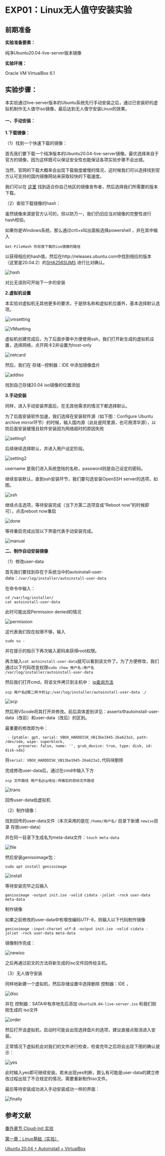 # EXP01：Linux无人值守安装实验

## 前期准备

**实验准备要素：**

纯净Ubuntu20.04-live-server版本镜像

**实验环境：**

Oracle VM VirtualBox 6.1

## 实验步骤：

本实验通过live-server版本的Ubuntu系统先行手动安装之后，通过已安装好的虚拟机制作无人值守iso镜像，最后达到无人值守安装Linux的效果。

#### 一、手动安装：

**1.下载镜像：**

（1）找到一个快速下载的镜像：

首先我们要下载一个纯净版本的Ubuntu20.04-live-server镜像。最优选择来自于官方的镜像，因为这样既可以保证安全性也能保证各项实验步骤不会出错。

当然，官网的下载大概率会出现下载极度缓慢的情况，这时候我们可以选择找到官方认可支持的国内镜像网站来获取较快的下载速度。

我们可以在 [这里](https://launchpad.net/ubuntu/+cdmirrors) 找到适合你自己地区的镜像发布者，然后选择我们所需要的版本下载。

（2）查验下载镜像的hash：

虽然镜像来源是官方认可的，但以防万一，我们仍旧应当对镜像的完整性进行hash校验。

如果你是Windows系统，那么通过crtl+x叫出面板选择powershell ，并在其中输入

```
Get-FileHash 你存放下载的iso镜像的路径
```

以获得相应的hash值，然后在http://releases.ubuntu.com中找到相应的版本（这里是20.04.2）的[SHA256SUMS](http://releases.ubuntu.com/20.04.2/SHA256SUMS) 进行比对确认。

![hash](img/Hashtest.png)

对比无误则可开始下一步的安装

**2.虚拟机设置**

本实验对虚拟机无其他更多的要求，于是除名称和虚拟机位置外，基本选择默认选项。

![vmsetting](img/VMsetting00.png)

![VMsetting](img/VMsetting01.png)

虚拟机创建完成后，为了后面步骤中方便使用ssh，我们打开新生成的虚拟机设置，选择网络，点开网卡2并设置为host-only

![netcard](img/netcard.png)

然后，我们在 存储--控制器：IDE 中添加镜像盘片

![addiso](img/iso_add.png)

找到自己存储20.04 iso镜像的位置添加

**3.手动安装**

同样，进入手动安装界面后，在无其他需求的情况下都选择默认。

为了后面安装软件加速，我们选择在安装软件源（如下图：Configure Ubuntu archive mirror环节）的时候，输入国内源（此处是阿里源，也可用清华源），以防后面安装缓慢且软件安装因为网络超时的原因失败

![setting1](img/setting1.png)

后续继续选择默认，并进入用户设定阶段。

![setting2](img/setting2.png)

username 是我们进入系统登陆的名称，password则是自己设定的密码。

继续安装默认，直到ssh安装环节，我们要勾选安装OpenSSH server的选项，如图。

![ssh](img/ssh_setting.png)

继续点击选项，等待安装完成（当下方第二选项变成“Reboot now”的时候即可），点击reboot now重启

![done](img/done.png)

等待重启完成出现以下界面代表手动安装完成。

![manual](img/manual_success.png)

**二、制作自动安装镜像**

（1）修改user-data

首先我们要找到存在于系统当中的autoinstall-user-data：`/var/log/installer/autoinstall-user-data`

在命令中输入：

```
cd /var/log/installer/
cat autoinstall-user-data
```

此时可能出现Permission denied的情况

![permission](img/permission.png)

这代表我们现在权限不够，输入

```
sudo su -
```

并在提示的指示下再次输入密码来获得root权限。

再次输入`cat autoinstall-user-data`就可以看到该文件了。为了方便修改，我们通过以下代码改变权限`sudo chow 用户名:用户名 /var/log/installer/autoinstall-user-data`

然后我们打开cmd，将该文件拷贝到主机中： [ip查询方法](https://github.com/c4pr1c3/LinuxSysAdmin/blob/master/chap0x01.exp.md)

```
scp 用户名@第二网卡的ip:/var/log/installer/autoinstall-user-data ./
```

![scp](img/scp_success.png)

然后用VScode将其打开并修改。前后具体差别详见：asserts中autoinstall-user-data（改前）和user-data（改后）的区别。

最重要的修改即为中：

```
 - {ptable: gpt, serial: VBOX_HARDDISK_VB13be1945-26a623a3, path: /dev/sda, wipe: superblock,
      preserve: false, name: '', grub_device: true, type: disk, id: disk-sda}
```

将`serial: VBOX_HARDDISK_VB13be1945-26a623a3,`代码块删除

完成修改user-data后，通过在cmd中输入下方

```
scp 文件路径 用户名@ip地址:传输后的目标文件路径
```

![trans](img/trans_newdata.png)

回传user-data给虚拟机

（2）制作镜像：

找到回传的user-data文件（本次采用的是在 `/home/用户名/` 目录下新建 `newiso`目录 存放user-data）

并在同一目录下生成名为meta-data文件：`touch meta-data`

![file](img/file_pre.png)

然后安装genisoimage包：

```
sudo apt install genisoimage
```

![install](img/install_genisoimage.png)

等待安装完毕之后输入

```
genisoimage -output init.iso -volid cidata -joliet -rock user-data meta-data
```

制作镜像

如果之前修改的user-data中有增改编码UTF-8，则输入以下代码制作镜像

```
genisoimage -input-charset utf-8 -output init.iso -volid cidata -joliet -rock user-data meta-data
```

镜像制作完成：

![newiso](img/newiso_done.png)

之后再通过前文的方法将新生成的iso文件回传给主机。

（3）无人值守安装

同样地新建一个虚拟机，然后存储设置中选择删除 控制器：IDE ，

![disc](img/disc.png)

并在 控制器：SATA中有序地先后添加 `Ubuntu20.04-live-server.iso` 和我们刚刚生成的 iso文件

![order](img/order.png)

然后打开该虚拟机，启动时可能会出现选择盘片的选项，建议直接点取消进入安装。

正常情况下虚拟机会对我们的文件进行检查，检查完毕之后将会出现下图的确认提示：

![yes](img/yes.png)

此时输入yes即可继续安装。若未出现yes判断，那么有可能是user-data的建立修改过程出现了不合规定的情况，需要重新制作iso文件。

最后等待安装成功进入手动安装成功一样的界面：

![finally](img/finall_success.png)



## 参考文献

 [番外章节 Cloud-Init 实验](https://github.com/c4pr1c3/LinuxSysAdmin/blob/master/exp/cloud-init/docker-compose/README.md)

[第一章：Linux基础（实验）](https://github.com/c4pr1c3/LinuxSysAdmin/blob/master/chap0x01.exp.md#%E7%AC%AC%E4%B8%80%E7%AB%A0linux%E5%9F%BA%E7%A1%80%E5%AE%9E%E9%AA%8C)

[Ubuntu 20.04 + Autoinstall + VirtualBox](https://gist.github.com/bitsandbooks/6e73ec61a44d9e17e1c21b3b8a0a9d4c)